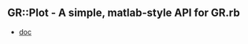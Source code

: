 ## GR::Plot - A simple, matlab-style API for GR.rb

* [doc](https://red-data-tools.github.io/gr-plot/)
